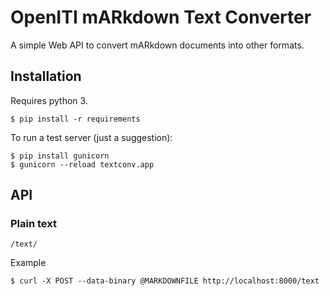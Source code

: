 # OpenITI mARkdown Text Converter

A simple Web API to convert mARkdown documents into other formats.

## Installation

Requires python 3.

```
$ pip install -r requirements
```

To run a test server (just a suggestion):

```
$ pip install gunicorn
$ gunicorn --reload textconv.app
```

## API

### Plain text

```
/text/
```

Example

```
$ curl -X POST --data-binary @MARKDOWNFILE http://localhost:8000/text
```
